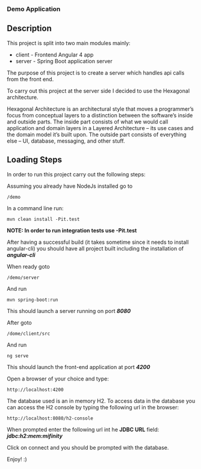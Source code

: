 ### Demo Application

## Description

This project is split into two main modules mainly:

* client - Frontend Angular 4 app
* server - Spring Boot application server

The purpose of this project is to create a server which handles api calls from the front end.

To carry out this project at the server side I decided to use the Hexagonal architecture.

Hexagonal Architecture is an architectural style that moves a programmer’s focus from conceptual layers to a distinction between the software’s inside and outside parts. The inside part consists of what we would call application and domain layers in a Layered Architecture – its use cases and the domain model it’s built upon. The outside part consists of everything else – UI, database, messaging, and other stuff.

## Loading Steps

In order to run this project carry out the following steps:

Assuming you already have NodeJs installed go to

```
/demo
```

In a command line run:

```
mvn clean install -Pit.test
```

**NOTE: In order to run integration tests use -Pit.test**


After having a successful build (it takes sometime since it needs to install angular-cli) you should have all project built including the installation of ***angular-cli***

When ready goto

```
/demo/server
```

And run

```
mvn spring-boot:run
```

This should launch a server running on port ***8080***

After goto

```
/dome/client/src
```

And run

```
ng serve
```

This should launch the front-end application at port ***4200***

Open a browser of your choice and type:

```
http://localhost:4200
```

The database used is an in memory H2. To access data in the database you can access the H2 console by typing the following url in the browser:

```
http://localhost:8080/h2-console
```

When prompted enter the following url int he **JDBC URL** field: ***jdbc:h2:mem:mifinity*** 

Click on connect and you should be prompted with the database.

Enjoy! :)
